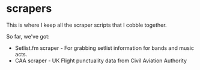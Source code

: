 # scrapers
This is where I keep all the scraper scripts that I cobble together.

So far, we've got: 
* Setlist.fm scraper - For grabbing setlist information for bands and music acts.
* CAA scraper - UK Flight punctuality data from Civil Aviation Authority

